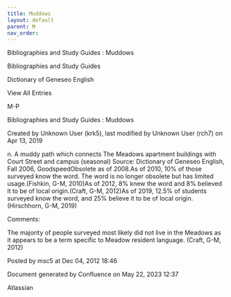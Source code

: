 ```yaml
---
title: Muddows
layout: default
parent: M
nav_order:
---
```


Bibliographies and Study Guides : Muddows

Bibliographies and Study Guides

Dictionary of Geneseo English

View All Entries

M-P

Bibliographies and Study Guides : Muddows

Created by  Unknown User (krk5), last modified by  Unknown User (rch7) on Apr 13, 2019

n. A muddy path which connects The Meadows apartment buildings with Court Street and campus (seasonal) Source: Dictionary of Geneseo English, Fall 2006, GoodspeedObsolete as of 2008.As of 2010, 10% of those surveyed know the word. The word is no longer obsolete but has limited usage.(Fishkin, G-M, 2010)As of 2012, 8% knew the word and 8% believed it to be of local origin.(Craft, G-M, 2012)As of 2019, 12.5% of students surveyed know the word, and 25% believe it to be of local origin.(Hirschhorn, G-M, 2019)

Comments:

The majority of people surveyed most likely did not live in the Meadows as it appears to be a term specific to Meadow resident language. (Craft, G-M, 2012)

Posted by msc5 at Dec 04, 2012 18:46

Document generated by Confluence on May 22, 2023 12:37

Atlassian
